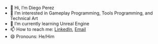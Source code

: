- 👋 Hi, I’m Diego Perez
- 👀 I’m interested in Gameplay Programming, Tools Programming, and Technical Art
- 🌱 I’m currently learning Unreal Engine
- 📫 How to reach me: [LinkedIn](www.linkedin.com/in/diego-perez-85ab2323a), [Email](mailto:Perez.Diego@utah.edu)
- 😄 Pronouns: He/Him

<!---
Dpere22/Dpere22 is a ✨ special ✨ repository because its `README.md` (this file) appears on your GitHub profile.
You can click the Preview link to take a look at your changes.
--->
